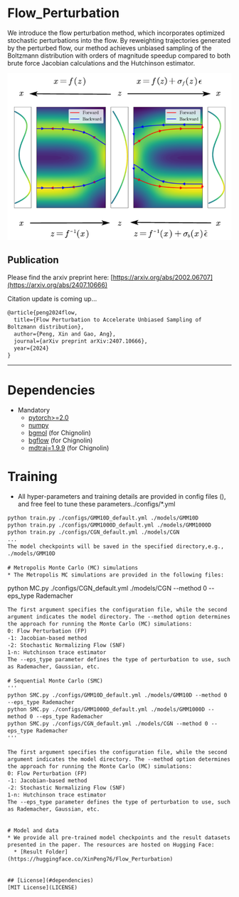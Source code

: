 # Flow_Perturbation
We introduce the flow perturbation method, which incorporates optimized stochastic perturbations into the flow. By reweighting trajectories generated by the perturbed flow, our method achieves
unbiased sampling of the Boltzmann distribution with orders of magnitude speedup compared to both brute force
Jacobian calculations and the Hutchinson estimator. 

![Flow Perturbation](./data/ODE_pf.png "Title")

Publication
-----------
Please find the arxiv preprint here:
[https://arxiv.org/abs/2002.06707](https://arxiv.org/abs/2407.10666)

Citation update is coming up...
```
@article{peng2024flow,
  title={Flow Perturbation to Accelerate Unbiased Sampling of Boltzmann distribution},
  author={Peng, Xin and Gao, Ang},
  journal={arXiv preprint arXiv:2407.10666},
  year={2024}
}
```
***
# Dependencies
* Mandatory
  * [pytorch>=2.0](https://github.com/pytorch/pytorch)
  * [numpy](https://github.com/numpy/numpy)
  * [bgmol](https://github.com/noegroup/bgmol) (for  Chignolin)
  * [bgflow](https://github.com/noegroup/bgmol) (for  Chignolin)
  * [mdtraj=1.9.9](https://github.com/mdtraj/mdtraj) (for  Chignolin)

# Training
* All hyper-parameters and training details are provided in config files (), and free feel to tune these parameters../configs/*.yml
```
python train.py ./configs/GMM10D_default.yml ./models/GMM10D
python train.py ./configs/GMM1000D_default.yml ./models/GMM1000D
python train.py ./configs/CGN_default.yml ./models/CGN
...
The model checkpoints will be saved in the specified directory,e.g., ./models/GMM10D

# Metropolis Monte Carlo (MC) simulations
* The Metropolis MC simulations are provided in the following files:
```
python MC.py ./configs/CGN_default.yml ./models/CGN --method 0 --eps_type Rademacher
```
The first argument specifies the configuration file, while the second argument indicates the model directory. The --method option determines the approach for running the Monte Carlo (MC) simulations:
0: Flow Perturbation (FP)
-1: Jacobian-based method
-2: Stochastic Normalizing Flow (SNF)
1-n: Hutchinson trace estimator
The --eps_type parameter defines the type of perturbation to use, such as Rademacher, Gaussian, etc.

# Sequential Monte Carlo (SMC)
'''
python SMC.py ./configs/GMM10D_default.yml ./models/GMM10D --method 0 --eps_type Rademacher
python SMC.py ./configs/GMM1000D_default.yml ./models/GMM1000D --method 0 --eps_type Rademacher
python SMC.py ./configs/CGN_default.yml ./models/CGN --method 0 --eps_type Rademacher
'''

The first argument specifies the configuration file, while the second argument indicates the model directory. The --method option determines the approach for running the Monte Carlo (MC) simulations:
0: Flow Perturbation (FP)
-1: Jacobian-based method
-2: Stochastic Normalizing Flow (SNF)
1-n: Hutchinson trace estimator
The --eps_type parameter defines the type of perturbation to use, such as Rademacher, Gaussian, etc.


# Model and data
* We provide all pre-trained model checkpoints and the result datasets presented in the paper. The resources are hosted on Hugging Face:
  * [Result Folder](https://huggingface.co/XinPeng76/Flow_Perturbation)


## [License](#dependencies)
[MIT License](LICENSE)
